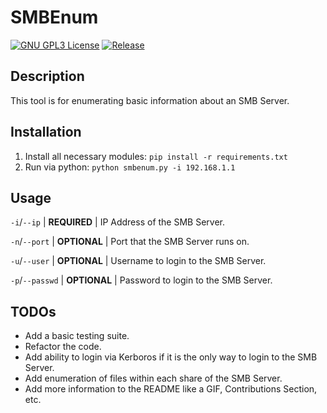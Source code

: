 # SMBEnum

[![GNU GPL3 License](https://img.shields.io/badge/License-GNU_GPL3-brightgreen)](https://www.gnu.org/licenses/gpl-3.0.en.html)
[![Release](https://img.shields.io/badge/Release-v0.1.0-blue)]()

## Description

This tool is for enumerating basic information about an SMB Server.

## Installation

1. Install all necessary modules: `pip install -r requirements.txt`
2. Run via python: `python smbenum.py -i 192.168.1.1`

## Usage

`-i`/`--ip`     | **REQUIRED** | IP Address of the SMB Server.

`-n`/`--port`   | **OPTIONAL** | Port that the SMB Server runs on.

`-u`/`--user`   | **OPTIONAL** | Username to login to the SMB Server.

`-p`/`--passwd` | **OPTIONAL** | Password to login to the SMB Server.

## TODOs

- Add a basic testing suite.
- Refactor the code.
- Add ability to login via Kerboros if it is the only way to login to the SMB Server.
- Add enumeration of files within each share of the SMB Server.
- Add more information to the README like a GIF, Contributions Section, etc.
